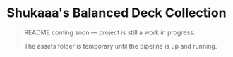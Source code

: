 # Shukaaa's Balanced Deck Collection

> README coming soon — project is still a work in progress.

> The assets folder is temporary until the pipeline is up and running.